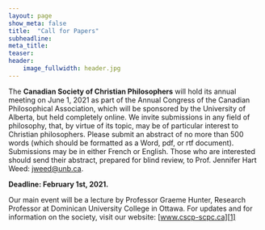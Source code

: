 ```yaml
---
layout: page
show_meta: false
title:  "Call for Papers"
subheadline:
meta_title:
teaser:
header:
    image_fullwidth: header.jpg
---
```


The **Canadian Society of Christian Philosophers** will hold its annual meeting on June 1, 2021 as part of the Annual Congress of the Canadian Philosophical Association, which will be sponsored by the University of Alberta, but held completely online.  We invite submissions in any field of philosophy, that, by virtue of its topic, may be of particular interest to Christian philosophers. Please submit an abstract of no more than 500 words (which should be formatted as a Word, pdf, or rtf document). Submissions may be in either French or English. Those who are interested should send their abstract, prepared for blind review, to Prof. Jennifer Hart Weed: jweed@unb.ca. 

**Deadline: February 1st, 2021.**

Our main event will be a lecture by Professor Graeme Hunter, Research Professor at Dominican University College in Ottawa.  For updates and for information on the society, visit our website: [www.cscp-scpc.ca][1]

[1]: www.cscp-scpc.ca
